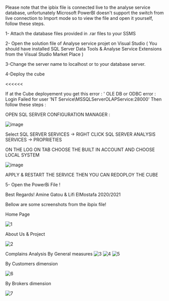 
Please note that the ipbix file is connected live to the analyse service database, unfortunately Microsoft PowerBI doesn't support the switch from live connection to Import mode so to view the file and open it yourself, follow these steps.

1- Attach the database files provided in .rar files to your SSMS

2- Open the solution file of Analyse service projet on Visual Studio ( You should have installed SQL Server Data Tools & Analyse Service Extensions from the Visual Studio Market Place  )

3-Change the server name to localhost or to your database server.

4-Deploy the cube 

<<<<<<

If at the Cube deployement you get this error : ' OLE DB or ODBC error : Login Failed for user 'NT Service\MSSQLServerOLAPService:28000'
Then follow these steps : 

OPEN SQL SERVER CONFIGURATION MANAGER : 

![image](https://user-images.githubusercontent.com/68833853/120118265-7e628c00-c189-11eb-9227-f39ea57cb690.png)

Select SQL SERVER SERVICES -> RIGHT CLICK SQL SERVER ANALYSIS SERVICES -> PROPRIETIES

ON THE LOG ON TAB CHOOSE THE BUILT IN ACCOUNT AND CHOOSE LOCAL SYSTEM 

![image](https://user-images.githubusercontent.com/68833853/120118312-d00b1680-c189-11eb-90ea-57b170e268c3.png)

APPLY & RESTART THE SERVICE THEN YOU CAN REDOPLOY THE CUBE 


>>>>>>>

5- Open the PowerBi File !



Best Regards! 
Amine Gatou & Lifi ElMostafa
2020/2021

Bellow are some screenshots from the ibpix file!

Home Page 

![1](https://user-images.githubusercontent.com/68833853/120108894-07b09900-c15f-11eb-81c8-73509bdaf202.png)

About Us & Project 

![2](https://user-images.githubusercontent.com/68833853/120108909-14cd8800-c15f-11eb-8349-ef3a91c2c76c.png)

Complains Analysis 
By General measures
![3](https://user-images.githubusercontent.com/68833853/120108919-24e56780-c15f-11eb-9e94-3f09ccde9a5a.png)
![4](https://user-images.githubusercontent.com/68833853/120108920-257dfe00-c15f-11eb-9529-9a25e3d0d891.png)
![5](https://user-images.githubusercontent.com/68833853/120108921-26169480-c15f-11eb-8c3e-84f1508f678a.png)


By Customers dimension 

![6](https://user-images.githubusercontent.com/68833853/120108925-2ca50c00-c15f-11eb-8d09-67908506f7f5.png)


By Brokers dimension


![7](https://user-images.githubusercontent.com/68833853/120108930-33cc1a00-c15f-11eb-99b2-107d61ee784b.png)


